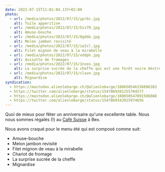 ```yaml
---
date: 2022-07-15T11:01:04.137+02:00
photo:
  - url: /media/photos/2022/07/15/yprbc.jpg
    alt: Tuile apperitive
  - url: /media/photos/2022/07/15/5ix79.jpg
    alt: Amuse-bouche
  - url: /media/photos/2022/07/15/0gdde.jpg
    alt: Melon jambon revisité
  - url: /media/photos/2022/07/15/ie2cl.jpg
    alt: Filet mignon de veau à la mirabelle
  - url: /media/photos/2022/07/15/xddph.jpg
    alt: Assiette de fromages
  - url: /media/photos/2022/07/15/1nxos.jpg
    alt: La surprise sucrée de la cheffe qui est une forêt noire déstructurée
  - url: /media/photos/2022/07/15/clave.jpg
    alt: Mignardise
syndication:
  - https://mastodon.alienlebarge.ch/@alienlebarge/108650546338896383
  - https://twitter.com/alienlebarge/status/1547869301255704577
  - https://mastodon.alienlebarge.ch/@alienlebarge/108650547091586088
  - https://twitter.com/alienlebarge/status/1547869343915974656
---
```

Quoi de mieux pour fêter un anniversaire qu'une excellente table. Nous nous sommes régalés (!) au [Café Suisse](https://www.cafe-suisse.ch/) à Bex.

Nous avons craqué pour le menu été qui est composé comme suit:

- Amuse-bouche
- Melon jambon revisité
- Filet mignon de veau à la mirabelle
- Chariot de fromage
- La surprise sucrée de la cheffe
- Mignardise
